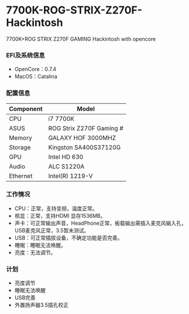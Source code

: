 # 7700K-ROG-STRIX-Z270F-Hackintosh
7700K+ROG STRIX Z270F GAMING Hackintosh with opencore
### EFI及系统信息
- OpenCore：0.7.4  
- MacOS：Catalina

### 配置信息
| Component  | Model |
| ------------- | ------------- |
| CPU  | i7 7700K  |
| ASUS  | ROG Strix Z270F Gaming   #|
| Memory |  GALAXY HOF 3000MHZ |
| Storage | Kingston  SA400S37120G |
| GPU | Intel HD 630 |
| Audio | ALC S1220A |
| Ethernet | Intel(R) 1219-V |
### 工作情况
- CPU：正常，支持变频，温度正常。
- 核显：正常，支持HDMI 显存1536MB。
- 声卡：可正常输出声音，HeadPhone正常，板载输出需插入麦克风输入孔，USB麦克风正常，3.5暂未测试。
- USB：可正常插拔设备，不确定功能是否完善。
- 睡眠：睡眠无法唤醒。
- 亮度：无法调节。
### 计划
- 亮度调节
- 睡眠无法唤醒
- USB完善
- 外置扬声器3.5插孔校正
